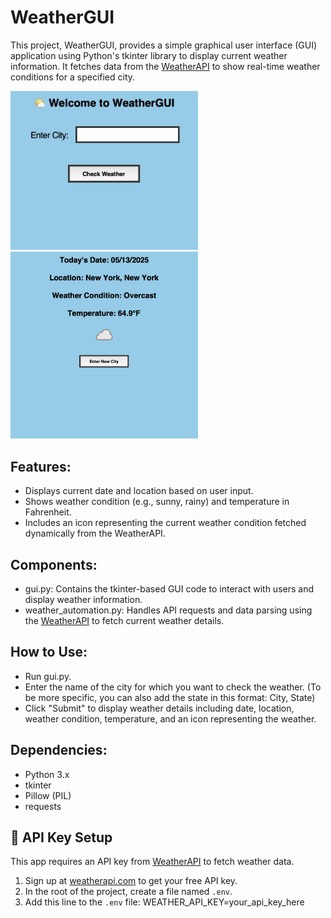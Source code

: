 # WeatherGUI

This project, WeatherGUI, provides a simple graphical user interface (GUI) application using Python's tkinter library to display current weather information. It fetches data from the [WeatherAPI](https://www.weatherapi.com) to show real-time weather conditions for a specified city.

<!-- ![gui start screen](images/main.jpg) -->
<img src="images/main.jpg" alt="gui start screen" width="300">

<!-- ![city_info](images/city_info.jpg) -->
<img src="images/city_info.jpg" alt="city_info" width="300">

## Features:
- Displays current date and location based on user input.
- Shows weather condition (e.g., sunny, rainy) and temperature in Fahrenheit.
- Includes an icon representing the current weather condition fetched dynamically from the WeatherAPI.

## Components:
- gui.py: Contains the tkinter-based GUI code to interact with users and display weather information.
- weather_automation.py: Handles API requests and data parsing using the [WeatherAPI](https://www.weatherapi.com/) to fetch current weather details.

## How to Use:
- Run gui.py.
- Enter the name of the city for which you want to check the weather. (To be more specific, you can also add the state in this format: City, State)
- Click "Submit" to display weather details including date, location, weather condition, temperature, and an icon representing the weather.

## Dependencies:
- Python 3.x
- tkinter
- Pillow (PIL)
- requests

## 🔐 API Key Setup

This app requires an API key from [WeatherAPI](https://www.weatherapi.com/) to fetch weather data.

1. Sign up at [weatherapi.com](https://www.weatherapi.com/) to get your free API key.
2. In the root of the project, create a file named `.env`.
3. Add this line to the `.env` file: WEATHER_API_KEY=your_api_key_here
